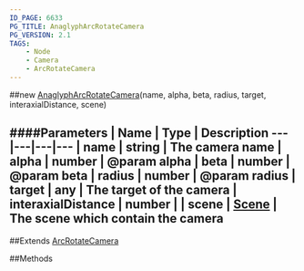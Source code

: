 ```yaml
---
ID_PAGE: 6633
PG_TITLE: AnaglyphArcRotateCamera
PG_VERSION: 2.1
TAGS:
    - Node
    - Camera
    - ArcRotateCamera
---
```

##new [AnaglyphArcRotateCamera](page.php?p=6633)(name, alpha, beta, radius, target, interaxialDistance, scene)

####Parameters
 | Name | Type | Description
---|---|---|---
 | name | string | The camera name
 | alpha | number | @param alpha
 | beta | number | @param beta
 | radius | number | @param radius
 | target | any | The target of the camera
 | interaxialDistance | number | 
 | scene | [Scene](page.php?p=6662) | The scene which contain the camera
---

##Extends
 [ArcRotateCamera](page.php?p=6632)


##Methods
